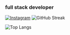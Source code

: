 ### full stack developer

[![Instagram](https://img.shields.io/badge/Instagram-%23E4405F.svg?logo=Instagram&logoColor=white)](https://instagram.com/aitbahawalid) 
![GitHub Streak](https://github-readme-streak-stats.herokuapp.com/?user=walidaitbaha&theme=tokyonight&hide_border=true)

![Top Langs](https://github-readme-stats.vercel.app/api/top-langs/?username=walidaitbaha&theme=tokyonight&hide_border=true&include_all_commits=true&count_private=true&hide=css,html,Blade)
<!--


**walidaitbaha/walidaitbaha** is a ✨ _special_ ✨ repository because its `README.md` (this file) appears on your GitHub profile.

Here are some ideas to get you started:

- 🔭 I’m currently working on ...
- 🌱 I’m currently learning ...
- 👯 I’m looking to collaborate on ...
- 🤔 I’m looking for help with ...
- 💬 Ask me about ...
- 📫 How to reach me: ...
- 😄 Pronouns: ...
- ⚡ Fun fact: ...
-->
